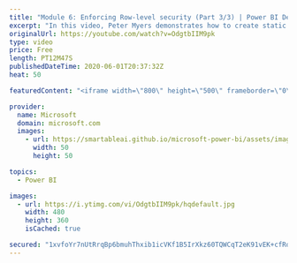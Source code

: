 ```yaml
---
title: "Module 6: Enforcing Row-level security (Part 3/3) | Power BI Developer in a Day"
excerpt: "In this video, Peter Myers demonstrates how to create static roles, a dynamic role, and how to develop a data-driven security design. This is video 18 of 20.    The Power BI Developer in a Day online course empowers you as an app developer with the technical knowledge required to embed Power BI content."
originalUrl: https://youtube.com/watch?v=OdgtbIIM9pk
type: video
price: Free
length: PT12M47S
publishedDateTime: 2020-06-01T20:37:32Z
heat: 50

featuredContent: "<iframe width=\"800\" height=\"500\" frameborder=\"0\" src=\"https://www.youtube.com/embed/OdgtbIIM9pk\" allow=\"accelerometer; autoplay; encrypted-media; gyroscope; picture-in-picture\" allowfullscreen></iframe>"

provider:
  name: Microsoft
  domain: microsoft.com
  images:
    - url: https://smartableai.github.io/microsoft-power-bi/assets/images/organizations/microsoft.com-50x50.jpg
      width: 50
      height: 50

topics:
  - Power BI

images:
  - url: https://i.ytimg.com/vi/OdgtbIIM9pk/hqdefault.jpg
    width: 480
    height: 360
    isCached: true

secured: "1xvfoYr7nUtRrqBp6bmuhThxib1icVKf1B5IrXkz60TQWCqT2eK91vEK+cfRoyQ3MCu4Z6q7KlwsbLKp9ZxI0EidwcBO2bbbwnOjl6UGthjbLD+aXnYn2JMlur8ckZIl48rVULGRitp7z3YKod3MPUcIcL/XZ+L5OuWVZa82reXJgUJgIhULdpkEQEgzbp7jg4IrrIMpIL2daEYgmWVyI0sNRkMmuv5s2486n9CbKGeHFMJMtHvuhd9Nr5ScMwkCQ2GB8Rkoc1qY/vDcdlCb1agp+8YUlspHirt6qLw18RE+slbfnpLahIowPAqhFO8QcsuglQhta8Wsx/085sA/Co694dUJ6G7lvveOqxIgDXM08HUjGUMbCc6T4BrwNSJed9GqAqXxhP7eaElJf1s5CCzPmQjF0wsWlm2t2auE7d4=;4DnvtlReXVbzM/6oNJLXHg=="
---
```


